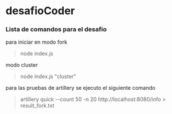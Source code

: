 # desafioCoder

### Lista de comandos para el desafio

para iniciar en modo fork
>node index.js 

modo cluster
>node index.js "cluster"

para las pruebas de artillery se ejecuto el siguiente comando
>artillery quick --count 50 -n 20  http://localhost:8080/info > result_fork.txt
